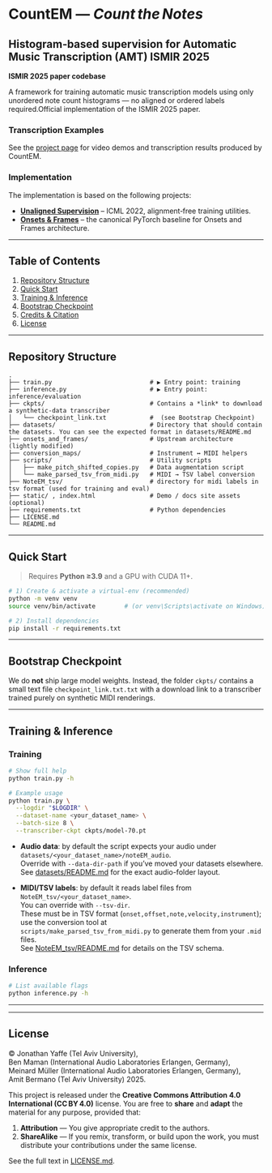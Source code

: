 # CountEM — *Count the Notes*

## Histogram‑based supervision for Automatic Music Transcription (AMT) ISMIR 2025 

**ISMIR 2025 paper codebase**

A framework for training automatic music transcription models using only unordered note count histograms — no aligned or ordered labels required.Official implementation of the ISMIR 2025 paper.

### Transcription Examples
See the [project page](https://yoni-yaffe.github.io/count-the-notes/) for video demos and transcription results produced by CountEM.

### Implementation
The implementation is based on the following projects:

* **[Unaligned Supervision](https://github.com/benadar293/benadar293.github.io)** – ICML 2022, alignment‑free training utilities.
* **[Onsets & Frames](https://github.com/jongwook/onsets-and-frames)** – the canonical PyTorch baseline for Onsets and Frames architecture.

---

## Table of Contents

1. [Repository Structure](#repository-structure)
2. [Quick Start](#quick-start)
3. [Training & Inference](#training--inference)
4. [Bootstrap Checkpoint](#bootstrap-checkpoint)
5. [Credits & Citation](#credits--citation)
6. [License](#license)

---

## Repository Structure

```
.
├── train.py                           # ▶ Entry point: training
├── inference.py                       # ▶ Entry point: inference/evaluation
├── ckpts/                             # Contains a *link* to download a synthetic‑data transcriber
│   └── checkpoint_link.txt            #  (see Bootstrap Checkpoint)
├── datasets/                          # Directory that should contain the datasets. You can see the expected format in datasets/README.md
├── onsets_and_frames/                 # Upstream architecture (lightly modified)
├── conversion_maps/                   # Instrument ↔︎ MIDI helpers
├── scripts/                           # Utility scripts
│   ├── make_pitch_shifted_copies.py   # Data augmentation script
│   └── make_parsed_tsv_from_midi.py   # MIDI → TSV label conversion
├── NoteEM_tsv/                        # directory for midi labels in tsv format (used for training and eval)
├── static/ , index.html               # Demo / docs site assets (optional)
├── requirements.txt                   # Python dependencies
├── LICENSE.md
└── README.md
```

---

## Quick Start

> Requires **Python ≥3.9** and a GPU with CUDA 11+.

```bash
# 1) Create & activate a virtual‑env (recommended)
python -m venv venv
source venv/bin/activate        # (or venv\Scripts\activate on Windows)

# 2) Install dependencies
pip install -r requirements.txt

```

---
## Bootstrap Checkpoint

We do **not** ship large model weights.
Instead, the folder `ckpts/` contains a small text file `checkpoint_link.txt.txt` with a download link to a transcriber trained purely on synthetic MIDI renderings.


---

## Training & Inference
### Training

```bash
# Show full help
python train.py -h

# Example usage
python train.py \
  --logdir "$LOGDIR" \
  --dataset-name <your_dataset_name> \
  --batch-size 8 \
  --transcriber-ckpt ckpts/model-70.pt
```

- **Audio data**: by default the script expects your audio under  
  `datasets/<your_dataset_name>/noteEM_audio`.  
  Override with `--data-dir-path` if you’ve moved your datasets elsewhere.  
  See [datasets/README.md](datasets/README.md) for the exact audio-folder layout.

- **MIDI/TSV labels**: by default it reads label files from  
  `NoteEM_tsv/<your_dataset_name>`.  
  You can override with `--tsv-dir`.  
  These must be in TSV format (`onset,offset,note,velocity,instrument`);  
  use the conversion tool at  
  `scripts/make_parsed_tsv_from_midi.py` to generate them from your `.mid` files.  
  See [NoteEM_tsv/README.md](NoteEM_tsv/README.md) for details on the TSV schema.

### Inference

```bash
# List available flags
python inference.py -h
```
---



<!-- ## Credits & Citation

If you build on this work, please cite our paper **and** the upstream repos we extend.

```bibtex
@inproceedings{yaffe2025countem,
  title     = {Count the Notes: Histogram‑Based Supervision for Automatic Music Transcription},
  author    = {Jonathan Yaffe and Ben Maman and Meinard Müller and Amit Bermano},
  booktitle = {Proc. ISMIR},
  year      = {2025}
}
``` -->

<!-- * Unaligned Supervision for AMT in the Wild (ICML 2022) — Maman & Bermano.
* Onsets & Frames (ISMIR 2018) — Hawthorne *et al.* -->

---

## License

© Jonathan Yaffe (Tel Aviv University), Ben Maman (International Audio Laboratories Erlangen, Germany),
Meinard Müller (International Audio Laboratories Erlangen, Germany), Amit Bermano (Tel Aviv University) 2025.

This project is released under the **Creative Commons Attribution 4.0 International (CC BY 4.0)** license.
You are free to **share** and **adapt** the material for any purpose, provided that:

1. **Attribution** — You give appropriate credit to the authors.
2. **ShareAlike** — If you remix, transform, or build upon the work, you must distribute your contributions under the same license.

See the full text in [LICENSE.md](LICENSE.md).
